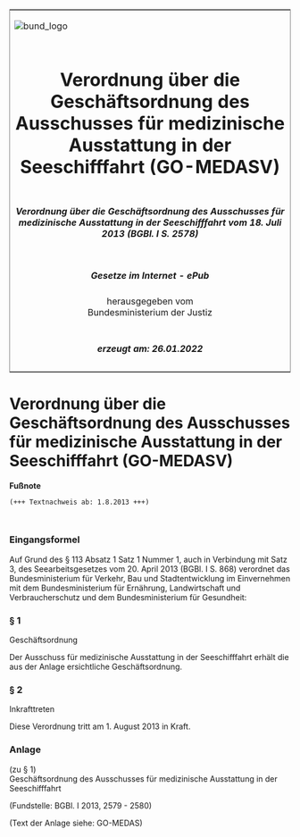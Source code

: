 <span id="DECKBLATT.html"></span>

<table border="0" frame="border" width="100%">

<tr valign="top">

<td align="left">

![bund\_logo](BfJ_2021_Web_de_de.gif)

</td>

<td align="right">

 

</td>

</tr>

<tr align="center" valign="middle">

<td colspan="2">

# Verordnung über die Geschäftsordnung des Ausschusses für medizinische Ausstattung in der Seeschifffahrt (GO-MEDASV)

</td>

</tr>

<tr align="center" valign="middle">

<td colspan="2">

##### Verordnung über die Geschäftsordnung des Ausschusses für medizinische Ausstattung in der Seeschifffahrt vom 18. Juli 2013 (BGBl. I S. 2578)

</td>

</tr>

<tr align="center" valign="middle">

<td colspan="2">

  
  

##### Gesetze im Internet - ePub  
  
herausgegeben vom  
Bundesministerium der Justiz

</td>

</tr>

<tr align="center" valign="bottom">

<td colspan="2">

  
  

##### erzeugt am: 26.01.2022

</td>

</tr>

</table>

<span id="BJNR257800013.html"></span>

# Verordnung über die Geschäftsordnung des Ausschusses für medizinische Ausstattung in der Seeschifffahrt (GO-MEDASV)

<div>

  
**Fußnote**

<div class="jnhtml">

<div>

<div class="jurAbsatz">

  

``` 
(+++ Textnachweis ab: 1.8.2013 +++)

 
```

</div>

</div>

</div>

</div>

<span id="BJNR257800013BJNE000100000.html"></span>

### Eingangsformel  

<div>

<div class="jnhtml">

<div>

<div class="jurAbsatz">

Auf Grund des § 113 Absatz 1 Satz 1 Nummer 1, auch in Verbindung mit
Satz 3, des Seearbeitsgesetzes vom 20. April 2013 (BGBl. I S. 868)
verordnet das Bundesministerium für Verkehr, Bau und Stadtentwicklung im
Einvernehmen mit dem Bundesministerium für Ernährung, Landwirtschaft und
Verbraucherschutz und dem Bundesministerium für Gesundheit:

</div>

</div>

</div>

</div>

<span id="BJNR257800013BJNE000200000.html"></span>

### § 1  
Geschäftsordnung

<div>

<div class="jnhtml">

<div>

<div class="jurAbsatz">

Der Ausschuss für medizinische Ausstattung in der Seeschifffahrt erhält
die aus der Anlage ersichtliche Geschäftsordnung.

</div>

</div>

</div>

</div>

<span id="BJNR257800013BJNE000300000.html"></span>

### § 2  
Inkrafttreten

<div>

<div class="jnhtml">

<div>

<div class="jurAbsatz">

Diese Verordnung tritt am 1. August 2013 in Kraft.

</div>

</div>

</div>

</div>

<span id="BJNR257800013BJNE000400000.html"></span>

### Anlage  
(zu § 1)  
Geschäftsordnung des Ausschusses für medizinische Ausstattung in der Seeschifffahrt

<div>

<div class="jnhtml">

<div>

<div class="jurAbsatz">

<div class="kommentar_Fundstelle">

(Fundstelle: BGBl. I 2013, 2579 - 2580)

</div>

</div>

  

<div class="jurAbsatz">

(Text der Anlage siehe: GO-MEDAS)

</div>

</div>

</div>

</div>
